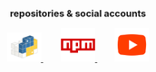 <h3 align="center">repositories & social accounts</h3>
<div align="center">

<a href="https://pypi.org/user/trevor256/">
  <img alt="trevor256's Python" href="Rust Crates" width="60px" src="https://raw.githubusercontent.com/trevor256/trevor256/main/PyPI.svg"/>     
</a>  
  &nbsp;&nbsp;&nbsp; &nbsp;&nbsp;&nbsp;
<a href="https://www.npmjs.com/~trevor256">
  <img alt="trevor256's NPM" width="60px" src="https://raw.githubusercontent.com/trevor256/trevor256/main/npm.svg"/>     
</a>
  &nbsp;&nbsp;&nbsp; &nbsp;&nbsp;&nbsp;
<a href="https://www.youtube.com/channel/UC7U47K09nNH-KX7-v4bd-kw">
  <img alt="trevor256's Youtube" width="60px" src="https://raw.githubusercontent.com/trevor256/trevor256/main/youtube.svg" />
</a>

